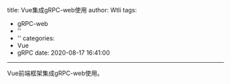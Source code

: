 title: Vue集成gRPC-web使用
author: Wtli
tags:
  - gRPC-web
  - ''
  - ''
categories:
  - Vue
  - gRPC
date: 2020-08-17 16:41:00
---
Vue前端框架集成gRPC-web使用。

<!-- more -->


